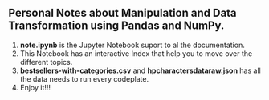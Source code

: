 ## Personal Notes about Manipulation and Data Transformation using Pandas and NumPy.

1. **note.ipynb** is the Jupyter Notebook suport to al the documentation.
2. This Notebook has an interactive Index that help you to move over the different topics.
3. **bestsellers-with-categories.csv** and **hpcharactersdataraw.json** has all the data needs to run every codeplate.
4. Enjoy it!!!